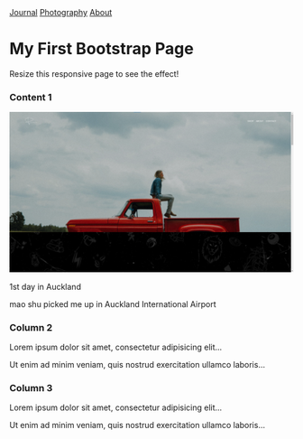 <!DOCTYPE html>
<html lang="en">
<head>
<!-- Favicon -->

  <title>My Journal</title>
  <meta charset="utf-8">
  <meta name="viewport" content="width=device-width, initial-scale=1">

<!-- CSS -->
  <link rel="stylesheet" href="main.css">
  <link rel="stylesheet" href="bootstrap.css">
  
</head>

<body>

<div class="navbar">
  <a href="#Journal">Journal</a>
  <a href="#Photography">Photography</a>
  <a href="#About">About</a>
</div>

<div class="container-fluid p-5 bg-primary text-white text-center">
  <h1>My First Bootstrap Page</h1>
  <p>Resize this responsive page to see the effect!</p> 
</div>
  
<div class="container mt-5">
  <div class="row">
    <div class="col-sm-4">
      <h3>Content 1</h3>
      <img src="Screenshot 2024-12-18 142135.png" alt="Content 01" class="responsive">
      <p>1st day in Auckland</p>
      <p>mao shu picked me up in Auckland International Airport</p>
    </div>
    <div class="col-sm-4">
      <h3>Column 2</h3>
      <p>Lorem ipsum dolor sit amet, consectetur adipisicing elit...</p>
      <p>Ut enim ad minim veniam, quis nostrud exercitation ullamco laboris...</p>
    </div>
    <div class="col-sm-4">
      <h3>Column 3</h3>        
      <p>Lorem ipsum dolor sit amet, consectetur adipisicing elit...</p>
      <p>Ut enim ad minim veniam, quis nostrud exercitation ullamco laboris...</p>
    </div>
  </div>
</div>

</body>
</html>

